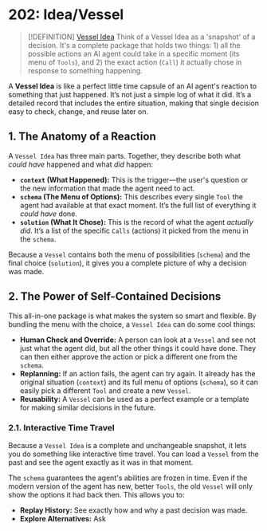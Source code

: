 # 202: Idea/Vessel

> [!DEFINITION] [Vessel Idea](./000_glossary.md)
> Think of a Vessel Idea as a 'snapshot' of a decision. It's a complete package that holds two things: 1) all the possible actions an AI agent could take in a specific moment (its menu of `Tools`), and 2) the exact action (`Call`) it actually chose in response to something happening.



A **Vessel Idea** is like a perfect little time capsule of an AI agent's reaction to something that just happened. It’s not just a simple log of what it did. It’s a detailed record that includes the entire situation, making that single decision easy to check, change, and reuse later on.

## 1. The Anatomy of a Reaction

A `Vessel Idea` has three main parts. Together, they describe both what *could have* happened and what *did* happen:



- **`context` (What Happened):** This is the trigger—the user's question or the new information that made the agent need to act.
- **`schema` (The Menu of Options):** This describes every single `Tool` the agent had available at that exact moment. It’s the full list of everything it *could have* done.
- **`solution` (What It Chose):** This is the record of what the agent *actually did*. It’s a list of the specific `Calls` (actions) it picked from the menu in the `schema`.

Because a `Vessel` contains both the menu of possibilities (`schema`) and the final choice (`solution`), it gives you a complete picture of why a decision was made.

## 2. The Power of Self-Contained Decisions

This all-in-one package is what makes the system so smart and flexible. By bundling the menu with the choice, a `Vessel Idea` can do some cool things:

- **Human Check and Override:** A person can look at a `Vessel` and see not just what the agent did, but all the other things it could have done. They can then either approve the action or pick a different one from the `schema`.
- **Replanning:** If an action fails, the agent can try again. It already has the original situation (`context`) and its full menu of options (`schema`), so it can easily pick a different `Tool` and create a new `Vessel`.
- **Reusability:** A `Vessel` can be used as a perfect example or a template for making similar decisions in the future.

### 2.1. Interactive Time Travel

Because a `Vessel Idea` is a complete and unchangeable snapshot, it lets you do something like interactive time travel. You can load a `Vessel` from the past and see the agent exactly as it was in that moment.

The `schema` guarantees the agent's abilities are frozen in time. Even if the modern version of the agent has new, better `Tools`, the old `Vessel` will only show the options it had back then. This allows you to:

- **Replay History:** See exactly how and why a past decision was made.
- **Explore Alternatives:** Ask 